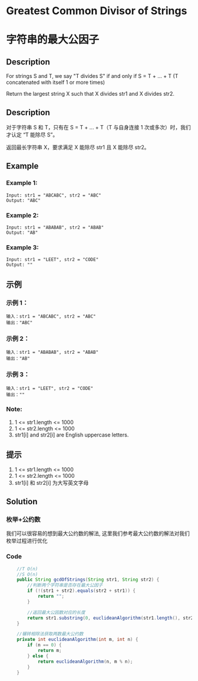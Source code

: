 # Greatest Common Divisor of Strings
# 字符串的最大公因子

## Description
For strings S and T, we say "T divides S" if and only if S = T + ... + T  (T concatenated with itself 1 or more times)

Return the largest string X such that X divides str1 and X divides str2.


## Description
对于字符串 S 和 T，只有在 S = T + ... + T（T 与自身连接 1 次或多次）时，我们才认定 “T 能除尽 S”。

返回最长字符串 X，要求满足 X 能除尽 str1 且 X 能除尽 str2。

## Example
### Example 1:
    Input: str1 = "ABCABC", str2 = "ABC"
    Output: "ABC"

### Example 2:
    Input: str1 = "ABABAB", str2 = "ABAB"
    Output: "AB"

### Example 3:
    Input: str1 = "LEET", str2 = "CODE"
    Output: ""

## 示例
### 示例 1：
    输入：str1 = "ABCABC", str2 = "ABC"
    输出："ABC"

### 示例 2：
    输入：str1 = "ABABAB", str2 = "ABAB"
    输出："AB"

### 示例 3：
    输入：str1 = "LEET", str2 = "CODE"
    输出：""


### Note:
1. 1 <= str1.length <= 1000
2. 1 <= str2.length <= 1000
3. str1[i] and str2[i] are English uppercase letters.

## 提示
1. 1 <= str1.length <= 1000
2. 1 <= str2.length <= 1000
3. str1[i] 和 str2[i] 为大写英文字母


## Solution
### 枚举+公约数
我们可以很容易的想到最大公约数的解法, 这里我们参考最大公约数的解法对我们枚举过程进行优化

### Code

```java
    //T O(n)
    //S O(n)
    public String gcdOfStrings(String str1, String str2) {
        //判断两个字符串是否存在最大公因子
        if (!(str1 + str2).equals(str2 + str1)) {
            return "";
        }

        //返回最大公因数对应的长度
        return str1.substring(0, euclideanAlgorithm(str1.length(), str2.length()));
    }

    //辗转相除法获取两数最大公约数
    private int euclideanAlgorithm(int m, int n) {
        if (n == 0) {
            return m;
        } else {
            return euclideanAlgorithm(n, m % n);
        }
    }

```